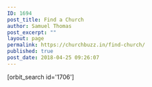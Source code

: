 ```yaml
---
ID: 1694
post_title: Find a Church
author: Samuel Thomas
post_excerpt: ""
layout: page
permalink: https://churchbuzz.in/find-church/
published: true
post_date: 2018-04-25 09:26:07
---
```

[orbit_search id='1706']